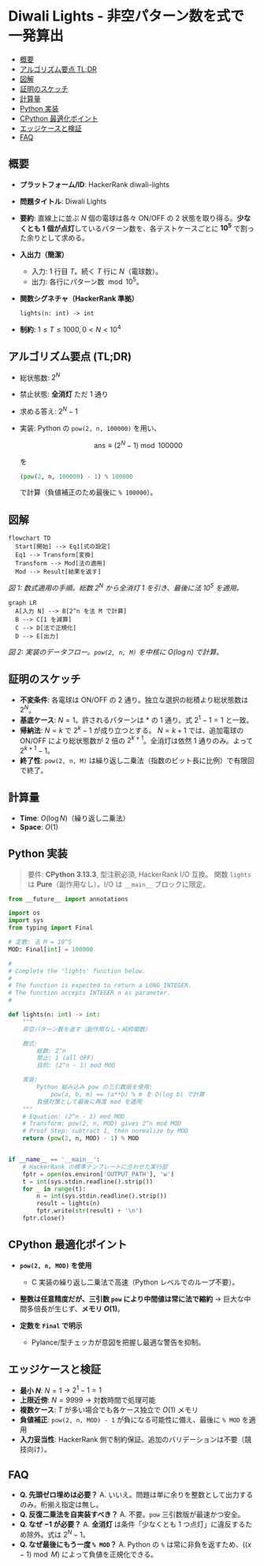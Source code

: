 # Diwali Lights - 非空パターン数を式で一発算出

- [概要](#overview)
- [アルゴリズム要点 TL;DR](#tldr)
- [図解](#figures)
- [証明のスケッチ](#proof)
- [計算量](#complexity)
- [Python 実装](#impl)
- [CPython 最適化ポイント](#cpython)
- [エッジケースと検証](#edgecases)
- [FAQ](#faq)

<h2 id="overview">概要</h2>

- **プラットフォーム/ID**: HackerRank diwali-lights
- **問題タイトル**: Diwali Lights
- **要約**: 直線上に並ぶ $N$ 個の電球は各々 ON/OFF の 2 状態を取り得る。**少なくとも 1 個が点灯**しているパターン数を、各テストケースごとに **$10^5$** で割った余りとして求める。
- **入出力（簡潔）**
    - 入力: 1 行目 $T$。続く $T$ 行に $N$（電球数）。
    - 出力: 各行にパターン数 $\bmod 10^5$。

- **関数シグネチャ（HackerRank 準拠）**

    ```text
    lights(n: int) -> int
    ```

- **制約**: $1 \le T \le 1000,  0 < N < 10^4$

<h2 id="tldr">アルゴリズム要点 (TL;DR)</h2>

- 総状態数: $2^N$
- 禁止状態: **全消灯** ただ 1 通り
- 求める答え: $2^N - 1$
- 実装: Python の `pow(2, n, 100000)` を用い、

    $$
    \text{ans} \equiv (2^N - 1) \bmod 100000
    $$

    を

    ```python
    (pow(2, n, 100000) - 1) % 100000
    ```

    で計算（負値補正のため最後に `% 100000`）。

<h2 id="figures">図解</h2>

```mermaid
flowchart TD
  Start[開始] --> Eq1[式の設定]
  Eq1 --> Transform[変換]
  Transform --> Mod[法の適用]
  Mod --> Result[結果を返す]
```

_図 1: 数式適用の手順。総数 $2^N$ から全消灯 1 を引き、最後に法 $10^5$ を適用。_

```mermaid
graph LR
  A[入力 N] --> B[2^n を法 M で計算]
  B --> C[1 を減算]
  C --> D[法で正規化]
  D --> E[出力]
```

_図 2: 実装のデータフロー。`pow(2, n, M)` を中核に $O(\log n)$ で計算。_

<h2 id="proof">証明のスケッチ</h2>

- **不変条件**: 各電球は ON/OFF の 2 通り。独立な選択の総積より総状態数は $2^N$。
- **基底ケース**: $N=1$。許されるパターンは ${*}$ の 1 通り。式 $2^1-1=1$ と一致。
- **帰納法**: $N=k$ で $2^k-1$ が成り立つとする。
  $N=k+1$ では、追加電球の ON/OFF により総状態数が 2 倍の $2^{k+1}$。全消灯は依然 1 通りのみ。よって $2^{k+1}-1$。
- **終了性**: `pow(2, n, M)` は繰り返し二乗法（指数のビット長に比例）で有限回で終了。

<h2 id="complexity">計算量</h2>

- **Time**: $O(\log N)$（繰り返し二乗法）
- **Space**: $O(1)$

<h2 id="impl">Python 実装</h2>

> 要件: **CPython 3.13.3**, 型注釈必須, HackerRank I/O 互換。
> 関数 `lights` は **Pure**（副作用なし）。I/O は `__main__` ブロックに限定。

```python
from __future__ import annotations

import os
import sys
from typing import Final

# 定数: 法 M = 10^5
MOD: Final[int] = 100000

#
# Complete the 'lights' function below.
#
# The function is expected to return a LONG_INTEGER.
# The function accepts INTEGER n as parameter.
#

def lights(n: int) -> int:
    """
    非空パターン数を返す（副作用なし・純粋関数）

    数式:
        総数: 2^n
        禁止: 1 (all OFF)
        目的: (2^n - 1) mod MOD

    実装:
        Python 組み込み pow の三引数版を使用:
            pow(a, b, m) == (a**b) % m を O(log b) で計算
        負値対策として最後に再度 mod を適用
    """
    # Equation: (2^n - 1) mod MOD
    # Transform: pow(2, n, MOD) gives 2^n mod MOD
    # Proof Step: subtract 1, then normalize by MOD
    return (pow(2, n, MOD) - 1) % MOD


if __name__ == '__main__':
    # HackerRank の標準テンプレートに合わせた実行部
    fptr = open(os.environ['OUTPUT_PATH'], 'w')
    t = int(sys.stdin.readline().strip())
    for _ in range(t):
        n = int(sys.stdin.readline().strip())
        result = lights(n)
        fptr.write(str(result) + '\n')
    fptr.close()
```

<h2 id="cpython">CPython 最適化ポイント</h2>

- **`pow(2, n, MOD)` を使用**
    - C 実装の繰り返し二乗法で高速（Python レベルでのループ不要）。

- **整数は任意精度だが、三引数 `pow` により中間値は常に法で縮約**
  → 巨大な中間多倍長が生じず、**メモリ $O(1)$**。
- **定数を `Final` で明示**
    - Pylance/型チェッカが意図を把握し最適な警告を抑制。

<h2 id="edgecases">エッジケースと検証</h2>

- **最小 $N$**: $N=1$ → $2^1-1=1$
- **上限近傍**: $N=9999$ → 対数時間で処理可能
- **複数ケース**: $T$ が多い場合でも各ケース独立で $O(1)$ メモリ
- **負値補正**: `pow(2, n, MOD) - 1` が負になる可能性に備え、最後に `% MOD` を適用
- **入力妥当性**: HackerRank 側で制約保証。追加のバリデーションは不要（競技向け）。

<h2 id="faq">FAQ</h2>

- **Q. 先頭ゼロ埋めは必要？**
  A. いいえ。問題は単に余りを整数として出力するのみ。桁揃え指定は無し。
- **Q. 反復二乗法を自実装すべき？**
  A. 不要。`pow` 三引数版が最速かつ安全。
- **Q. なぜ $-1$ が必要？**
  A. **全消灯** は条件「少なくとも 1 つ点灯」に違反するため除外。式は $2^N - 1$。
- **Q. なぜ最後にもう一度 `% MOD`？**
  A. Python の `%` は常に非負を返すため、$((x-1) \bmod M)$ によって負値を正規化できる。
